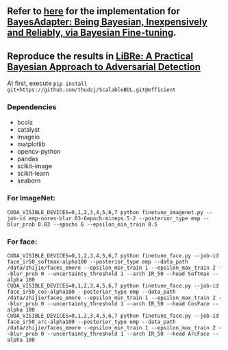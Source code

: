 ## Refer to [here](https://github.com/thudzj/BayesAdapter/tree/prac) for the implementation for [BayesAdapter: Being Bayesian, Inexpensively and Reliably, via Bayesian Fine-tuning](https://arxiv.org/pdf/2010.01979.pdf).

## Reproduce the results in [LiBRe: A Practical Bayesian Approach to Adversarial Detection](https://openaccess.thecvf.com/content/CVPR2021/papers/Deng_LiBRe_A_Practical_Bayesian_Approach_to_Adversarial_Detection_CVPR_2021_paper.pdf)


At first, execute `pip install git+https://github.com/thudzj/ScalableBDL.git@efficient`

### Dependencies
+ bcolz
+ catalyst
+ imageio
+ matplotlib
+ opencv-python
+ pandas
+ scikit-image
+ scikit-learn 
+ seaborn


### For ImageNet:
```
CUDA_VISIBLE_DEVICES=0,1,2,3,4,5,6,7 python finetune_imagenet.py --job-id emp-nores-blur.03-6epoch-mineps.5-2 --posterior_type emp --blur_prob 0.03 --epochs 6 --epsilon_min_train 0.5
```

### For face:
```
CUDA_VISIBLE_DEVICES=0,1,2,3,4,5,6,7 python finetune_face.py --job-id face_ir50_softmax-alpha100 --posterior_type emp --data_path /data/zhijie/faces_emore --epsilon_min_train 1 --epsilon_max_train 2 --blur_prob 0 --uncertainty_threshold 1 --arch IR_50 --head Softmax --alpha 100
CUDA_VISIBLE_DEVICES=0,1,2,3,4,5,6,7 python finetune_face.py --job-id face_ir50_cos-alpha100 --posterior_type emp --data_path /data/zhijie/faces_emore --epsilon_min_train 1 --epsilon_max_train 2 --blur_prob 0 --uncertainty_threshold 1 --arch IR_50 --head CosFace --alpha 100
CUDA_VISIBLE_DEVICES=0,1,2,3,4,5,6,7 python finetune_face.py --job-id face_ir50_arc-alpha100 --posterior_type emp --data_path /data/zhijie/faces_emore --epsilon_min_train 1 --epsilon_max_train 2 --blur_prob 0 --uncertainty_threshold 1 --arch IR_50 --head ArcFace --alpha 100
```
